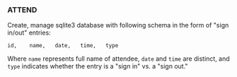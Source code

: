 ### ATTEND

Create, manage sqlite3 database with following schema in the form of "sign in/out" entries:

`id,	name,	date,	time,	type`

Where `name` represents full name of attendee, `date` and `time` are distinct, and `type` indicates whether the entry is a "sign in" vs. a "sign out."
